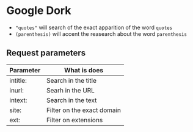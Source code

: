 # Google Dork

- `"quotes"` will search of the exact apparition of the word `quotes`
- `(parenthesis)` will accent the reasearch about the word `parenthesis`
## Request parameters
| Parameter | What is does |
| ---- | ---- |
| intitle: | Search in the title |
| inurl: | Searh in the URL |
| intext: | Search in the text |
| site: | Filter on the exact domain |
| ext: | Filter on extensions |
